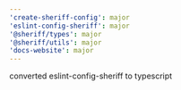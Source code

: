 ```yaml
---
'create-sheriff-config': major
'eslint-config-sheriff': major
'@sheriff/types': major
'@sheriff/utils': major
'docs-website': major
---
```


converted eslint-config-sheriff to typescript
